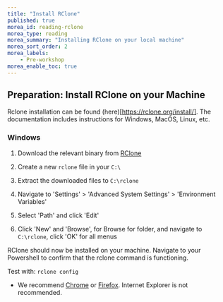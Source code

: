 ```yaml
---
title: "Install RClone"
published: true
morea_id: reading-rclone
morea_type: reading
morea_summary: "Installing RClone on your local machine"
morea_sort_order: 2
morea_labels:
    - Pre-workshop
morea_enable_toc: true
---
```


## Preparation: Install RClone on your Machine

Rclone installation can be found (here)[https://rclone.org/install/]. The documentation includes instructions for Windows, MacOS, Linux, etc.


### Windows

1) Download the relevant binary from [RClone](https://rclone.org/downloads/)

2) Create a new `rclone` file in your `C:\`

3) Extract the downloaded files to `C:\rclone`

4) Navigate to 'Settings' > 'Advanced System Settings' > 'Environment Variables'

5) Select 'Path' and click 'Edit'

6) Click 'New' and 'Browse', for Browse for folder, and navigate to `C:\rclone`, click 'OK' for all menus

RClone should now be installed on your machine. Navigate to your Powershell to confirm that the rclone command is functioning.

Test with:
`rclone config`




* We recommend [Chrome](https://www.google.com/chrome/) or [Firefox](https://www.mozilla.org/en-US/firefox/).  Internet Explorer is not recommended.